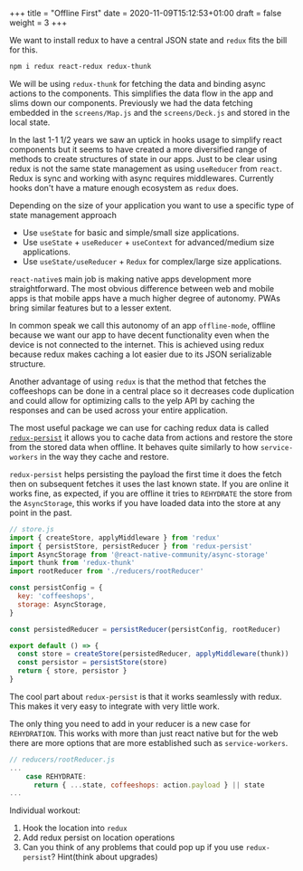 +++
title = "Offline First"
date = 2020-11-09T15:12:53+01:00
draft = false
weight = 3
+++

We want to install redux to have a central JSON state and `redux` fits the bill for this.

```bash
npm i redux react-redux redux-thunk
```

We will be using `redux-thunk` for fetching the data and binding async actions to the components. This simplifies the
data flow in the app and slims down our components. Previously we had the data fetching embedded in the `screens/Map.js`
and the `screens/Deck.js` and stored in the local state.

In the last 1-1 1/2 years we saw an uptick in hooks usage to simplify react components but it seems to have created a
more diversified range of methods to create structures of state in our apps. Just to be clear using redux is not the
same state management as using `useReducer` from `react`. Redux is sync and working with async requires middlewares.
Currently hooks don't have a mature enough ecosystem as `redux` does.

Depending on the size of your application you want to use a specific type of state management approach
- Use `useState` for basic and simple/small size applications.
- Use `useState` + `useReducer` + `useContext` for advanced/medium size applications.
- Use `useState/useReducer` + `Redux` for complex/large size applications.

`react-native`s main job is making native apps development more straightforward. The most obvious difference between web
and mobile apps is that mobile apps have a much higher degree of autonomy. PWAs bring similar features but to a lesser
extent.

In common speak we call this autonomy of an app `offline-mode`, offline because we want our app to have decent
functionality even when the device is not connected to the internet. This is achieved using redux because redux makes
caching a lot easier due to its JSON serializable structure.

Another advantage of using `redux` is that the method that fetches the coffeeshops can be done in a central place so
it decreases code duplication and could allow for optimizing calls to the yelp API by caching the responses and can be
used across your entire application.

The most useful package we can use for caching redux data is called
[`redux-persist`](https://github.com/rt2zz/redux-persist) it allows you to cache data from actions and restore the store
from the stored data when offline. It behaves quite similarly to how `service-workers` in the way they cache and
restore.

`redux-persist` helps persisting the payload the first time it does the fetch then on subsequent fetches it uses the
last known state. If you are online it works fine, as expected, if you are offline it tries to `REHYDRATE` the store from  the
`AsyncStorage`, this works if you have loaded data into the store at any point in the past.

```js
// store.js
import { createStore, applyMiddleware } from 'redux'
import { persistStore, persistReducer } from 'redux-persist'
import AsyncStorage from '@react-native-community/async-storage'
import thunk from 'redux-thunk'
import rootReducer from './reducers/rootReducer'

const persistConfig = {
  key: 'coffeeshops',
  storage: AsyncStorage,
}

const persistedReducer = persistReducer(persistConfig, rootReducer)

export default () => {
  const store = createStore(persistedReducer, applyMiddleware(thunk))
  const persistor = persistStore(store)
  return { store, persistor }
}
```

The cool part about `redux-persist` is that it works seamlessly with redux. This makes it very easy to integrate with
very little work.

The only thing you need to add in your reducer is a new case for `REHYDRATION`. This works with more than just react
native but for the web there are more options that are more established such as `service-workers`.

```js
// reducers/rootReducer.js
...
    case REHYDRATE:
      return { ...state, coffeeshops: action.payload } || state
...
```

Individual workout:
1) Hook the location into `redux`
2) Add redux persist on location operations
3) Can you think of any problems that could pop up if you use `redux-persist`? Hint(think about upgrades)
